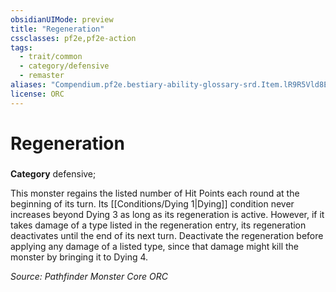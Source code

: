 ```yaml
---
obsidianUIMode: preview
title: "Regeneration"
cssclasses: pf2e,pf2e-action
tags:
  - trait/common
  - category/defensive
  - remaster
aliases: "Compendium.pf2e.bestiary-ability-glossary-srd.Item.lR9R5Vld8Eu2Dha5"
license: ORC
---
```

# Regeneration

### 

**Category** defensive; 




This monster regains the listed number of Hit Points each round at the beginning of its turn. Its [[Conditions/Dying 1|Dying]] condition never increases beyond Dying 3 as long as its regeneration is active. However, if it takes damage of a type listed in the regeneration entry, its regeneration deactivates until the end of its next turn. Deactivate the regeneration before applying any damage of a listed type, since that damage might kill the monster by bringing it to Dying 4.

*Source: Pathfinder Monster Core*
*ORC*